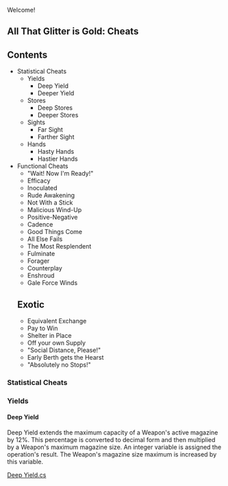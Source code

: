 Welcome!

## All That Glitter is Gold: Cheats

## Contents
* Statistical Cheats
  * Yields
    * Deep Yield
    * Deeper Yield 
  * Stores
    * Deep Stores
    * Deeper Stores
  * Sights
    * Far Sight
    * Farther Sight
  * Hands
    * Hasty Hands
    * Hastier Hands
* Functional Cheats
  * "Wait! Now I'm Ready!"
  * Efficacy
  * Inoculated
  * Rude Awakening
  * Not With a Stick
  * Malicious Wind-Up
  * Positive-Negative
  * Cadence
  * Good Things Come
  * All Else Fails
  * The Most Resplendent
  * Fulminate
  * Forager
  * Counterplay
  * Enshroud
  * Gale Force Winds
  ## Exotic
  * Equivalent Exchange
  * Pay to Win
  * Shelter in Place
  * Off your own Supply
  * "Social Distance, Please!"
  * Early Berth gets the Hearst
  * "Absolutely no Stops!"
 
### Statistical Cheats
### Yields
#### Deep Yield
Deep Yield extends the maximum capacity of a Weapon's active magazine by 12%. This percentage is converted to decimal form and then multiplied by a Weapon's maximum magazine size. An integer variable is assigned the operation's result. The Weapon's magazine size maximum is increased by this variable. 

[Deep Yield.cs](/Assets/Scripts/Weapons/Magazine-Cheats/DeepYield.cs)
